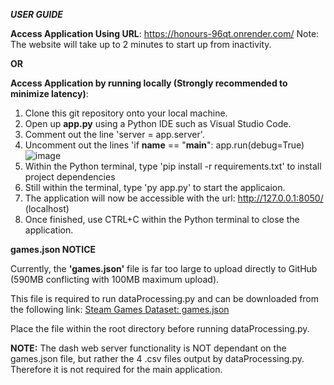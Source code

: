 ***USER GUIDE***

**Access Application Using URL**: https://honours-96qt.onrender.com/
Note: The website will take up to 2 minutes to start up from inactivity.

**OR**

**Access Application by running locally (Strongly recommended to minimize latency)**:
1. Clone this git repository onto your local machine.
2. Open up **app.py** using a Python IDE such as Visual Studio Code.
3. Comment out the line 'server = app.server'.
4. Uncomment out the lines 'if __name__ == "__main__": app.run(debug=True)
![image](https://github.com/user-attachments/assets/e4443502-fd9d-4084-bcb3-ea13cbba5115)
5. Within the Python terminal, type 'pip install -r requirements.txt' to install project dependencies
6. Still within the terminal, type 'py app.py' to start the applicaion.
7. The application will now be accessible with the url: http://127.0.0.1:8050/ (localhost)
8. Once finished, use CTRL+C within the Python terminal to close the application.










**games.json NOTICE**

Currently, the **'games.json'** file is far too large to upload directly to GitHub (590MB conflicting with 100MB maximum upload).

This file is required to run dataProcessing.py and can be downloaded from the following link: [Steam Games Dataset: games.json](https://www.kaggle.com/datasets/fronkongames/steam-games-dataset?select=games.json)

Place the file within the root directory before running dataProcessing.py.


**NOTE:** The dash web server functionality is NOT dependant on the games.json file, but rather the 4 .csv files output by dataProcessing.py. Therefore it is not required for the main application.
